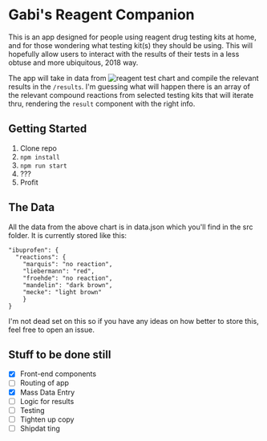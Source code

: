 # Gabi's Reagent Companion

This is an app designed for people using reagent drug testing kits at home, and for those wondering what testing kit(s) they should be using. This will hopefully allow users to interact with the results of their tests in a less obtuse and more ubiquitous, 2018 way.

The app will take in data from ![reagent test chart](https://www.reagent-tests.uk/wp/wp-content/uploads/2015/12/Raw-reagent-table.jpg) and compile the relevant results in the `/results`. I'm guessing what will happen there is an array of the relevant compound reactions from selected testing kits that will iterate thru, rendering the `result` component with the right info.


## Getting Started

1. Clone repo
1. `npm install`
1. `npm run start`
1. ???
1. Profit

## The Data

All the data from the above chart is in data.json which you'll find in the src folder. It is currently stored like this:

```
"ibuprofen": {
  "reactions": {
    "marquis": "no reaction",
    "liebermann": "red",
    "froehde": "no reaction",
    "mandelin": "dark brown",
    "mecke": "light brown"
    }
}
```

I'm not dead set on this so if you have any ideas on how better to store this, feel free to open an issue.

## Stuff to be done still

- [x] Front-end components
- [ ] Routing of app
- [x] Mass Data Entry
- [ ] Logic for results
- [ ] Testing
- [ ] Tighten up copy
- [ ] Shipdat ting
